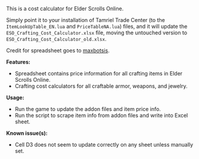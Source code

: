 This is a cost calculator for Elder Scrolls Online. 

Simply point it to your installation of Tamriel Trade Center (to the `ItemLookUpTable_EN.lua` and `PriceTableNA.lua`) files,
and it will update the `ESO_Crafting_Cost_Calculator.xlsx` file, moving the untouched version to
`ESO_Crafting_Cost_Calculator_old.xlsx`.

Credit for spreadsheet goes to [maxbotsis](https://github.com/maxbotsis).

**Features:**
 - Spreadsheet contains price information for all crafting items in Elder Scrolls Online.
 - Crafting cost calculators for all craftable armor, weapons, and jewelry.

**Usage:**
 - Run the game to update the addon files and item price info.
 - Run the script to scrape item info from addon files and write into Excel sheet.

**Known issue(s):**
 - Cell D3 does not seem to update correctly on any sheet unless manually set.